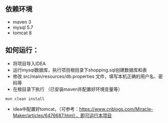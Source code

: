 ## 依赖环境
* maven 3
* mysql 5.7
* tomcat 8
## 如何运行：
* 将项目导入IDEA
* 运行mysql数据库，执行项目根目录下shopping.sql创建数据库和表
* 修改 src/main/resources/db.properties 文件，填写本机正确的用户名、密码等
* 在根目录下执行 （已安装maven并配置好环境变量等）
```
mvn clean install
```
* idea中配置好tomcat，（可参考：https://www.cnblogs.com/Miracle-Maker/articles/6476687.html），即可运行本项目